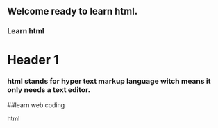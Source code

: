 ## Welcome ready to learn html.


### Learn html
# Header 1
### html stands for hyper text markup language witch means it only needs a text editor.
##learn web coding
<p>html</p>
